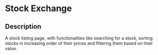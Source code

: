 # Stock Exchange

## Description
A stock listing page, with functionalities like searching for a stock, sorting stocks in increasing order of their prices and filtering them based on their value.
